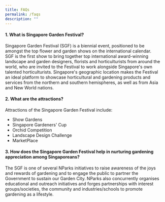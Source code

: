 ```yaml
---
title: FAQs
permalink: /faqs
description: ""
---
```

#### 1. What is Singapore Garden Festival?

Singapore Garden Festival (SGF) is a biennial event, positioned to be amongst the top flower and garden shows on the international calendar. SGF is the first show to bring together top international award-winning landscape and garden designers, florists and horticulturists from around the world, who are invited to the Festival to work alongside Singapore's own talented horticulturists. Singapore's geographic location makes the Festival an ideal platform to showcase horticultural and gardening products and services from the northern and southern hemispheres, as well as from Asia and New World nations.

#### 2. What are the attractions?
Attractions of the Singapore Garden Festival include:
* Show Gardens
* Singapore Gardeners' Cup
* Orchid Competition
* Landscape Design Challenge
* MarketPlace


#### 3. How does the Singapore Garden Festival help in nurturing gardening appreciation among Singaporeans?

The SGF is one of several NParks initiatives to raise awareness of the joys and rewards of gardening and to engage the public to partner the Government to sustain our Garden City. NParks also concurrently organises educational and outreach initiatives and forges partnerships with interest groups/societies, the community and industries/schools to promote gardening as a lifestyle.





